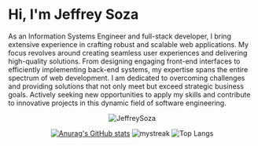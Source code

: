 # Hi, I'm Jeffrey Soza 
As an Information Systems Engineer and full-stack developer, I bring extensive experience in crafting robust and scalable web applications. My focus revolves around creating seamless user experiences and delivering high-quality solutions. From designing engaging front-end interfaces to efficiently implementing back-end systems, my expertise spans the entire spectrum of web development. I am dedicated to overcoming challenges and providing solutions that not only meet but exceed strategic business goals. Actively seeking new opportunities to apply my skills and contribute to innovative projects in this dynamic field of software engineering.

<div align="center">
<p align="center"> <img src="https://komarev.com/ghpvc/?username=JeffreySoza&color=orange&style=for-the-badge" alt="JeffreySoza" > </p>

[![Anurag's GitHub stats](https://github-readme-stats.vercel.app/api?username=JeffreySoza&show_icons=true&theme=dark)](https://github.com/JeffreySoza/github-readme-stats)
<img src="https://github-readme-streak-stats.herokuapp.com/?user=JeffreySoza&theme=dark" alt="mystreak"/>
![Top Langs](https://github-readme-stats.vercel.app/api/top-langs/?username=JeffreySoza&theme=dark&hide_progress=true)
</div>

